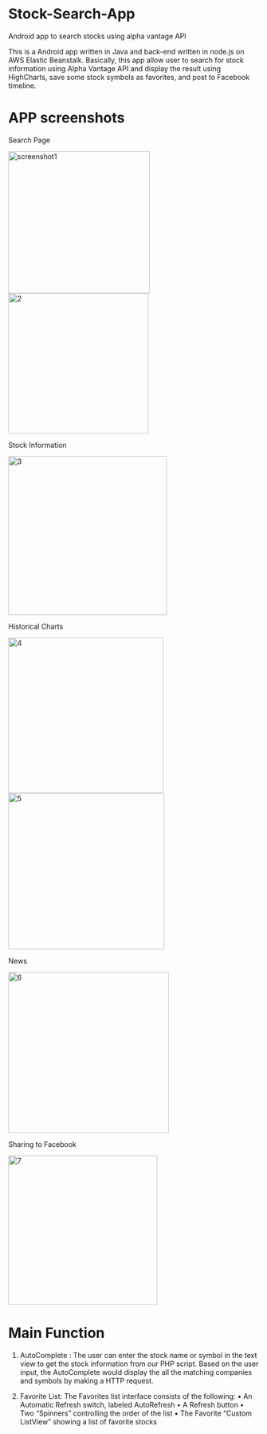 # Stock-Search-App 


Android app to search stocks using alpha vantage API

This is a Android app written in Java and back-end written in node.js on AWS Elastic Beanstalk. Basically, this app allow user to search for stock information using Alpha Vantage API and display the result using HighCharts, save some stock symbols as favorites, and post to Facebook timeline.

# APP screenshots

Search Page 

<img width="284" alt="screenshot1" src="https://user-images.githubusercontent.com/29028455/41131960-0b148b6a-6a73-11e8-8f95-e1ea11cfe00c.png"> <img width="281" alt="2" src="https://user-images.githubusercontent.com/29028455/41132071-9d1ee578-6a73-11e8-95d1-330a8515c129.png">



Stock Information 

<img width="318" alt="3" src="https://user-images.githubusercontent.com/29028455/41132162-53e1c4ce-6a74-11e8-9fea-8237e49d93d5.png">

Historical Charts 


<img width="311" alt="4" src="https://user-images.githubusercontent.com/29028455/41132193-8238758e-6a74-11e8-9c26-8b00fa59841f.png"> <img width="313" alt="5" src="https://user-images.githubusercontent.com/29028455/41132196-8414bcf0-6a74-11e8-8904-ed3de621e41e.png">

News

<img width="322" alt="6" src="https://user-images.githubusercontent.com/29028455/41132204-9581f17e-6a74-11e8-869d-49f845771cd7.png">

Sharing to Facebook 

<img width="299" alt="7" src="https://user-images.githubusercontent.com/29028455/41132222-b2f71e8c-6a74-11e8-9c10-4d079b0d700e.png">


# Main Function 
1. AutoComplete : The user can enter the stock name or symbol in the text view to get the stock information from our PHP script. Based on the user input, the AutoComplete would display the all the matching companies and symbols by making a HTTP request. 

2. Favorite List: 
The Favorites list interface consists of the following:
• An Automatic Refresh switch, labeled AutoRefresh
• A Refresh button
• Two “Spinners” controlling the order of the list
• The Favorite “Custom ListView” showing a list of favorite stocks

